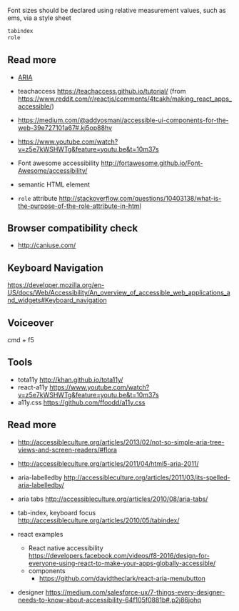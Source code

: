 Font sizes should be declared using relative measurement values, such as ems, via a style sheet

```js
tabindex
role
```

## Read more
- [ARIA](https://developer.mozilla.org/en-US/docs/Web/Accessibility/ARIA)
- teachaccess https://teachaccess.github.io/tutorial/ (from https://www.reddit.com/r/reactjs/comments/4tcakh/making_react_apps_accessible/)
- https://medium.com/@addyosmani/accessible-ui-components-for-the-web-39e727101a67#.kj5op88hv
- https://www.youtube.com/watch?v=z5e7kWSHWTg&feature=youtu.be&t=10m37s
- Font awesome accessibility http://fortawesome.github.io/Font-Awesome/accessibility/

- semantic HTML element
- `role` attribute http://stackoverflow.com/questions/10403138/what-is-the-purpose-of-the-role-attribute-in-html

## Browser compatibility check
- http://caniuse.com/

## Keyboard Navigation
https://developer.mozilla.org/en-US/docs/Web/Accessibility/An_overview_of_accessible_web_applications_and_widgets#Keyboard_navigation

## Voiceover
cmd + f5

## Tools
- tota11y http://khan.github.io/tota11y/
- react-a11y https://www.youtube.com/watch?v=z5e7kWSHWTg&feature=youtu.be&t=10m37s
- a11y.css https://github.com/ffoodd/a11y.css

## Read more
- http://accessibleculture.org/articles/2013/02/not-so-simple-aria-tree-views-and-screen-readers/#flora
- http://accessibleculture.org/articles/2011/04/html5-aria-2011/
- aria-labelledby http://accessibleculture.org/articles/2011/03/its-spelled-aria-labelledby/
- aria tabs http://accessibleculture.org/articles/2010/08/aria-tabs/
- tab-index, keyboard focus http://accessibleculture.org/articles/2010/05/tabindex/

- react examples
  - React native accessibility https://developers.facebook.com/videos/f8-2016/design-for-everyone-using-react-to-make-your-apps-globally-accessible/
  - components
    - https://github.com/davidtheclark/react-aria-menubutton
- designer https://medium.com/salesforce-ux/7-things-every-designer-needs-to-know-about-accessibility-64f105f0881b#.p2j86johq    

